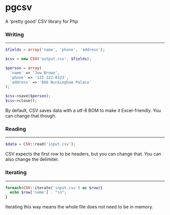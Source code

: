 pgcsv
=====

A 'pretty good' CSV library for Php


### Writing
-----------

```php
$fields = array('name', 'phone', 'address');

$csv = new CSV('output.csv', $fields);

$person = array(
  'name' => 'Jow Brown',
  'phone' => '123 222-0123',
  'address' => '666 Buckingham Palace'
);

$csv->save($person);
$csv->close();
```

By default, CSV saves data with a utf-8 BOM to make it Excel-friendly. You can change that though.

### Reading
-----------

```php
$data = CSV::read('input.csv');
```

CSV expects the first row to be headers, but you can change that. You can also change the delimiter.

### Iterating
-----------

```php
foreach(CSV::iterate('input.csv') as $row){
  echo $row['name'] . "\n";
}
```

Iterating this way means the whole file does not need to be in memory.